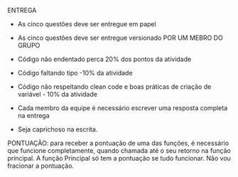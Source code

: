 ENTREGA
- As cinco questões deve ser entregue em papel
- As cinco questões deve ser entregue versionado POR UM MEBRO DO GRUPO
- Código não endentado perca 20% dos pontos da atividade
- Código faltando tipo -10% da atividade
- Código não respeitando clean code e boas práticas de criação de variável - 10% da atividade

- Cada membro da equipe é necessário escrever uma resposta completa na entrega
- Seja caprichoso na escrita.

PONTUAÇÃO: para receber a pontuação de uma das funções, é necessário
que funcione completamente, quando chamada até o seu retorno
na função principal.
A função Principal só tem a pontuação se tudo funcionar.
Não vou fracionar a pontuação.

